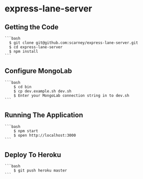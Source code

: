# express-lane-server

## Getting the Code

    ```bash
      $ git clone git@github.com:scarney/express-lane-server.git
      $ cd express-lane-server
      $ npm install
    ```
    
## Configure MongoLab

    ```bash
        $ cd bin
        $ cp dev.example.sh dev.sh
        $ Enter your MongoLab connection string in to dev.sh
    ```

## Running The Application

    ```bash
        $ npm start
        $ open http://localhost:3000
    ```


## Deploy To Heroku
    
    ```bash
        $ git push heroku master
    ```    